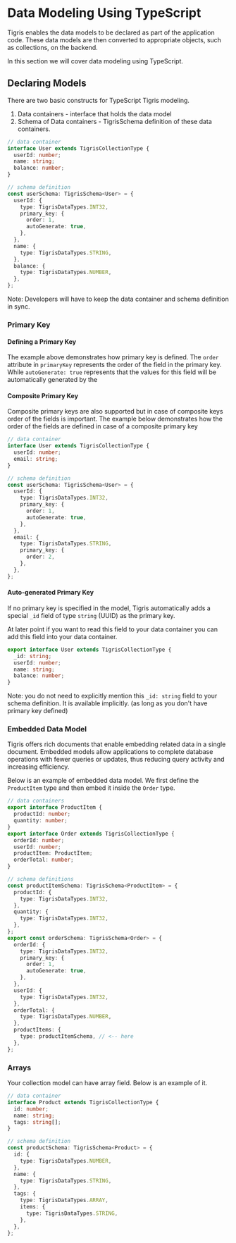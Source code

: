 # Data Modeling Using TypeScript

Tigris enables the data models to be declared as part of the
application code. These data models are then converted to appropriate
objects, such as collections, on the backend.

In this section we will cover data modeling using TypeScript.

## Declaring Models

There are two basic constructs for TypeScript Tigris modeling.

1. Data containers - interface that holds the data model
2. Schema of Data containers - TigrisSchema definition of these data containers.

```typescript
// data container
interface User extends TigrisCollectionType {
  userId: number;
  name: string;
  balance: number;
}

// schema definition
const userSchema: TigrisSchema<User> = {
  userId: {
    type: TigrisDataTypes.INT32,
    primary_key: {
      order: 1,
      autoGenerate: true,
    },
  },
  name: {
    type: TigrisDataTypes.STRING,
  },
  balance: {
    type: TigrisDataTypes.NUMBER,
  },
};
```

Note: Developers will have to keep the data container and schema definition
in sync.

### Primary Key

#### Defining a Primary Key

The example above demonstrates how primary key is defined. The `order`
attribute in `primaryKey` represents the order of the field in the primary key.
While `autoGenerate: true` represents that the values for this field will be
automatically generated by the

#### Composite Primary Key

Composite primary keys are also supported but in case of composite keys
order of the fields is important. The example below demonstrates
how the order of the fields are defined in case of a composite primary key

```typescript
// data container
interface User extends TigrisCollectionType {
  userId: number;
  email: string;
}

// schema definition
const userSchema: TigrisSchema<User> = {
  userId: {
    type: TigrisDataTypes.INT32,
    primary_key: {
      order: 1,
      autoGenerate: true,
    },
  },
  email: {
    type: TigrisDataTypes.STRING,
    primary_key: {
      order: 2,
    },
  },
};
```

#### Auto-generated Primary Key

If no primary key is specified in the model, Tigris automatically adds a
special `_id` field of type `string` (UUID) as the primary key.

At later point if you want to read this field to your data container you can
add this field into your data container.

```typescript
export interface User extends TigrisCollectionType {
  _id: string;
  userId: number;
  name: string;
  balance: number;
}
```

Note: you do not need to explicitly mention this `_id: string` field to your
schema definition. It is available implicitly. (as long as you don't have
primary key defined)

### Embedded Data Model

Tigris offers rich documents that enable embedding related data in a single
document. Embedded models allow applications to complete database operations
with fewer queries or updates, thus reducing query activity and increasing
efficiency.

Below is an example of embedded data model. We first define the `ProductItem`
type and then embed it inside the `Order` type.

```typescript
// data containers
export interface ProductItem {
  productId: number;
  quantity: number;
}
export interface Order extends TigrisCollectionType {
  orderId: number;
  userId: number;
  productItem: ProductItem;
  orderTotal: number;
}

// schema definitions
const productItemSchema: TigrisSchema<ProductItem> = {
  productId: {
    type: TigrisDataTypes.INT32,
  },
  quantity: {
    type: TigrisDataTypes.INT32,
  },
};
export const orderSchema: TigrisSchema<Order> = {
  orderId: {
    type: TigrisDataTypes.INT32,
    primary_key: {
      order: 1,
      autoGenerate: true,
    },
  },
  userId: {
    type: TigrisDataTypes.INT32,
  },
  orderTotal: {
    type: TigrisDataTypes.NUMBER,
  },
  productItems: {
    type: productItemSchema, // <-- here
  },
};
```

### Arrays

Your collection model can have array field. Below is an example of it.

```typescript
// data container
interface Product extends TigrisCollectionType {
  id: number;
  name: string;
  tags: string[];
}

// schema definition
const productSchema: TigrisSchema<Product> = {
  id: {
    type: TigrisDataTypes.NUMBER,
  },
  name: {
    type: TigrisDataTypes.STRING,
  },
  tags: {
    type: TigrisDataTypes.ARRAY,
    items: {
      type: TigrisDataTypes.STRING,
    },
  },
};
```
